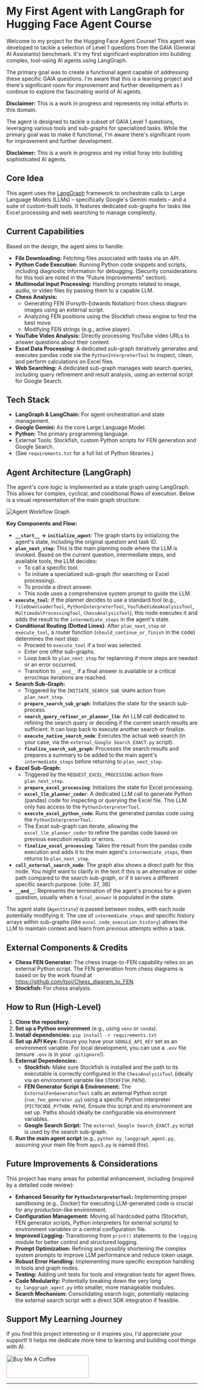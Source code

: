# My First Agent with LangGraph for Hugging Face Agent Course

Welcome to my project for the Hugging Face Agent Course! This agent was developed to tackle a selection of Level 1 questions from the GAIA (General AI Assistants) benchmark. It's my first significant exploration into building complex, tool-using AI agents using LangGraph.

The primary goal was to create a functional agent capable of addressing these specific GAIA questions. I'm aware that this is a learning project and there's significant room for improvement and further development as I continue to explore the fascinating world of AI agents.

**Disclaimer:** This is a work in progress and represents my initial efforts in this domain.

The agent is designed to tackle a subset of GAIA Level 1 questions, leveraging various tools and sub-graphs for specialized tasks. While the primary goal was to make it functional, I'm aware there's significant room for improvement and further development.

**Disclaimer:** This is a work in progress and my initial foray into building sophisticated AI agents.

## Core Idea

This agent uses the [LangGraph](https://github.com/langchain-ai/langgraph) framework to orchestrate calls to Large Language Models (LLMs) – specifically Google's Gemini models – and a suite of custom-built tools. It features dedicated sub-graphs for tasks like Excel processing and web searching to manage complexity.

## Current Capabilities

Based on the design, the agent aims to handle:

* **File Downloading:** Fetching files associated with tasks via an API.
* **Python Code Execution:** Running Python code snippets and scripts, including diagnostic information for debugging. (Security considerations for this tool are noted in the "Future Improvements" section).
* **Multimodal Input Processing:** Handling prompts related to image, audio, or video files by passing them to a capable LLM.
* **Chess Analysis:**
    * Generating FEN (Forsyth-Edwards Notation) from chess diagram images using an external script.
    * Analyzing FEN positions using the Stockfish chess engine to find the best move.
    * Modifying FEN strings (e.g., active player).
* **YouTube Video Analysis:** Directly processing YouTube video URLs to answer questions about their content.
* **Excel Data Processing:** A dedicated sub-graph iteratively generates and executes pandas code via the `PythonInterpreterTool` to inspect, clean, and perform calculations on Excel files.
* **Web Searching:** A dedicated sub-graph manages web search queries, including query refinement and result analysis, using an external script for Google Search.

## Tech Stack

* **LangGraph & LangChain:** For agent orchestration and state management.
* **Google Gemini:** As the core Large Language Model.
* **Python:** The primary programming language.
* External Tools: Stockfish, custom Python scripts for FEN generation and Google Search.
* (See `requirements.txt` for a full list of Python libraries.)

## Agent Architecture (LangGraph)

The agent's core logic is implemented as a state graph using LangGraph. This allows for complex, cyclical, and conditional flows of execution. Below is a visual representation of the main graph structure:

![Agent Workflow Graph](./agent_workflow_graph.png) 

**Key Components and Flow:**

* **`__start__` -> `initialize_agent`**: The graph starts by initializing the agent's state, including the original question and task ID.
* **`plan_next_step`**: This is the main planning node where the LLM is invoked. Based on the current question, intermediate steps, and available tools, the LLM decides:
    * To call a specific tool.
    * To initiate a specialized sub-graph (for searching or Excel processing).
    * To provide a direct answer.
    * This node uses a comprehensive system prompt to guide the LLM.
* **`execute_tool`**: If the planner decides to use a standard tool (e.g., `FileDownloaderTool`, `PythonInterpreterTool`, `YouTubeVideoAnalysisTool`, `MultimodalProcessingTool`, `ChessAnalysisTool`), this node executes it and adds the result to the `intermediate_steps` in the agent's state.
* **Conditional Routing (Dotted Lines)**: After `plan_next_step` or `execute_tool`, a router function (`should_continue_or_finish` in the code) determines the next step:
    * Proceed to `execute_tool` if a tool was selected.
    * Enter one ofthe sub-graphs.
    * Loop back to `plan_next_step` for replanning if more steps are needed or an error occurred.
    * Transition to `__end__` if a final answer is available or a critical error/max iterations are reached.
* **Search Sub-Graph:**
    * Triggered by the `INITIATE_SEARCH_SUB_GRAPH` action from `plan_next_step`.
    * **`prepare_search_sub_graph`**: Initializes the state for the search sub-process.
    * **`search_query_refiner_or_planner_llm`**: An LLM call dedicated to refining the search query or deciding if the current search results are sufficient. It can loop back to execute another search or finalize.
    * **`execute_native_search_node`**: Executes the actual web search (in your case, via the `external_Google Search_EXACT.py` script).
    * **`finalize_search_sub_graph`**: Processes the search results and prepares a summary to be added to the main agent's `intermediate_steps` before returning to `plan_next_step`.
* **Excel Sub-Graph:**
    * Triggered by the `REQUEST_EXCEL_PROCESSING` action from `plan_next_step`.
    * **`prepare_excel_processing`**: Initializes the state for Excel processing.
    * **`excel_llm_planner_coder`**: A dedicated LLM call to generate Python (pandas) code for inspecting or querying the Excel file. This LLM only has access to the `PythonInterpreterTool`.
    * **`execute_excel_python_code`**: Runs the generated pandas code using the `PythonInterpreterTool`.
    * The Excel sub-graph can iterate, allowing the `excel_llm_planner_coder` to refine the pandas code based on previous execution results or errors.
    * **`finalize_excel_processing`**: Takes the result from the pandas code execution and adds it to the main agent's `intermediate_steps`, then returns to `plan_next_step`.
* **`call_external_search_node`**: The graph also shows a direct path for this node. You might want to clarify in the text if this is an alternative or older path compared to the search sub-graph, or if it serves a different specific search purpose. [cite: 37, 38]
* **`__end__`**: Represents the termination of the agent's process for a given question, usually when a `final_answer` is populated in the state.

The agent state (`AgentState`) is passed between nodes, with each node potentially modifying it. The use of `intermediate_steps` and specific history arrays within sub-graphs (like `excel_code_execution_history`) allows the LLM to maintain context and learn from previous attempts within a task.

## External Components & Credits

* **Chess FEN Generator:** The chess image-to-FEN capability relies on an external Python script. The FEN generation from chess diagrams is based on by the work found at https://github.com/tsoj/Chess_diagram_to_FEN.
* **Stockfish:** For chess analysis.

## How to Run (High-Level)

1.  **Clone the repository.**
2.  **Set up a Python environment** (e.g., using `venv` or `conda`).
3.  **Install dependencies:** `pip install -r requirements.txt`
4.  **Set up API Keys:** Ensure you have your `GOOGLE_API_KEY` set as an environment variable. For local development, you can use a `.env` file (ensure `.env` is in your `.gitignore`!).
5.  **External Dependencies:**
    * **Stockfish:** Make sure Stockfish is installed and the path to its executable is correctly configured in the `ChessAnalysisTool` (ideally via an environment variable like `STOCKFISH_PATH`).
    * **FEN Generator Script & Environment:** The `ExternalFenGeneratorTool` calls an external Python script (`run_fen_generator.py`) using a specific Python interpreter (`PICTOCODE_PYTHON_PATH`). Ensure this script and its environment are set up. Paths should ideally be configurable via environment variables.
    * **Google Search Script:** The `external_Google Search_EXACT.py` script is used by the search sub-graph.
6.  **Run the main agent script** (e.g., `python my_langgraph_agent.py`, assuming your main file from `appv3.py` is named this).

## Future Improvements & Considerations

This project has many areas for potential enhancement, including (inspired by a detailed code review):

* **Enhanced Security for `PythonInterpreterTool`:** Implementing proper sandboxing (e.g., Docker) for executing LLM-generated code is crucial for any production-like environment.
* **Configuration Management:** Moving all hardcoded paths (Stockfish, FEN generator scripts, Python interpreters for external scripts) to environment variables or a central configuration file.
* **Improved Logging:** Transitioning from `print()` statements to the `logging` module for better control and structured logging.
* **Prompt Optimization:** Refining and possibly shortening the complex system prompts to improve LLM performance and reduce token usage.
* **Robust Error Handling:** Implementing more specific exception handling in tools and graph nodes.
* **Testing:** Adding unit tests for tools and integration tests for agent flows.
* **Code Modularity:** Potentially breaking down the very long `my_langgraph_agent.py` into smaller, more manageable modules.
* **Search Mechanism:** Consolidating search logic, potentially replacing the external search script with a direct SDK integration if feasible.

## Support My Learning Journey

If you find this project interesting or it inspires you, I'd appreciate your support! It helps me dedicate more time to learning and building cool things with AI.

<a href="https://www.buymeacoffee.com/csokosgeza" target="_blank"><img src="https://cdn.buymeacoffee.com/buttons/v2/default-yellow.png" alt="Buy Me A Coffee" style="height: 60px !important;width: 217px !important;" ></a>


---
